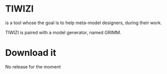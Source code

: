 # TIWIZI

is a tool whose the goal is to help meta-model designers, during their work.

TIWIZI is paired with a model generator, named GRIMM.

# Download it

No release for the moment 
